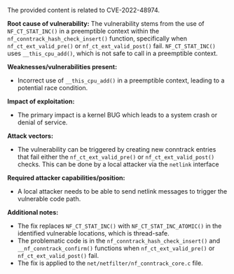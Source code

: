The provided content is related to CVE-2022-48974.

**Root cause of vulnerability:**
The vulnerability stems from the use of `NF_CT_STAT_INC()` in a preemptible context within the `nf_conntrack_hash_check_insert()` function, specifically when `nf_ct_ext_valid_pre()` or `nf_ct_ext_valid_post()` fail. `NF_CT_STAT_INC()` uses `__this_cpu_add()`, which is not safe to call in a preemptible context.

**Weaknesses/vulnerabilities present:**
-   Incorrect use of `__this_cpu_add()` in a preemptible context, leading to a potential race condition.

**Impact of exploitation:**
-   The primary impact is a kernel BUG which leads to a system crash or denial of service.

**Attack vectors:**
-   The vulnerability can be triggered by creating new conntrack entries that fail either the `nf_ct_ext_valid_pre()` or `nf_ct_ext_valid_post()` checks. This can be done by a local attacker via the `netlink` interface

**Required attacker capabilities/position:**
-   A local attacker needs to be able to send netlink messages to trigger the vulnerable code path.

**Additional notes:**
-   The fix replaces `NF_CT_STAT_INC()` with `NF_CT_STAT_INC_ATOMIC()` in the identified vulnerable locations, which is thread-safe.
-   The problematic code is in the `nf_conntrack_hash_check_insert()` and `__nf_conntrack_confirm()` functions when `nf_ct_ext_valid_pre()` or `nf_ct_ext_valid_post()` fail.
-   The fix is applied to the `net/netfilter/nf_conntrack_core.c` file.